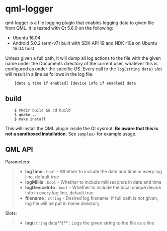 qml-logger
==========

qml-logger is a file logging plugin that enables logging data to given file from QML. It is tested with Qt 5.6.0 on the
following:

  - Ubuntu 16.04
  - Android 5.0.2 (arm-v7) built with SDK API 19 and NDK r10e on Ubuntu 16.04 host

Unless given a full path, it will dump all log actions to the file with the given name under the Documents directory
of the current user, whatever this is configured as under the specific OS. Every call to the `log(string data)` slot
will result in a line as follows in the log file:

```
    [date & time if enabled] [device info if enabled] data
```

build
-----

```
    $ mkdir build && cd build
    $ qmake ..
    $ make install
```

This will install the QML plugin inside the Qt sysroot. **Be aware that this is not a sandboxed installation.** See `samples/` for example usage.

QML API
-------

Parameters:

>  - **logTime** :            `bool` - Whether to include the date and time in every log line, default true
>  - **logMillis** :          `bool` - Whether to include milliseconds in date and time
>  - **logDeviceInfo** :      `bool` - Whether to include the local unique device info in every log line, default true
>  - **filename** :           `string` - Desired log filename; if full path is not given, log file will be put in home directory

Slots:

>  - **log(**`string` data**)** :        Logs the given string to the file as a line
